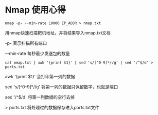 # Nmap 使用心得

`nmap -p- --min-rate 10000 IP_ADDR > nmap.txt`

用nmap快速扫描靶机地址，并将结果导入nmap.txt文档

\-p- 表示扫描所有端口

\--min-rate 每秒最少发送包的数量

`cat nmap.txt | awk '{print $1}' | sed 's/[^0-9]*//g' | sed '/^$/d' > ports.txt`

awk '{print $1}' 会打印第一列的数据

sed 's/\[^0-9]\*//g' 将第一列的数据只保留数字，也就是端口

sed '/^$/d' 将第一列数据的空行去掉

&#x20;\> ports.txt 将处理过的数据保存进入ports.txt文件

